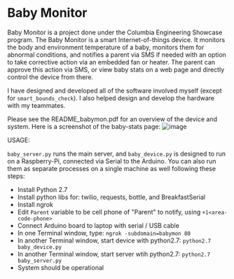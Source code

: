 # Baby Monitor

Baby Monitor is a project done under the Columbia Engineering Showcase program. The Baby Monitor is a smart Internet-of-things device. It monitors the body and environment temperature of a baby, monitors them for abnormal conditions, and notifies a parent via SMS if needed with an option to take corrective action via an embedded fan or heater. The parent can  approve this action via SMS, or view baby stats on a web page and directly control the device from there.

I have designed and developed all of the software involved myself (except for ```smart_bounds_check```). I also helped design and develop the hardware with my teammates.

Please see the README_babymon.pdf for an overview of the device and system. Here is a screenshot of the baby-stats page:
![image](https://cloud.githubusercontent.com/assets/4351330/10556604/9b70100e-744d-11e5-98c8-4b6df53ac0ea.png)


USAGE:

`baby_server.py` runs the main server, and `baby_device.py` is designed to run on a Raspberry-Pi, connected via Serial to the Arduino. You can also run them as separate processes on a single machine as well following these steps:

- Install Python 2.7
- Install python libs for: twilio, requests, bottle, and BreakfastSerial
- Install ngrok
- Edit ```Parent``` variable to be cell phone of "Parent" to notify, using ```+1<area-code-phone>```
- Connect Arduino board to laptop with serial / USB cable
- In one Terminal window, type: ```ngrok -subdomain=babymon 80```
- In another Terminal window, start device with python2.7: ```python2.7 baby_device.py```
- In another Terminal window, start server wtih python2.7: ```python2.7 baby_server.py``` 
- System should be operational
